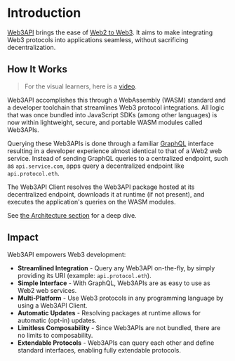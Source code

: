 # Introduction

[Web3API](https://web3api.dev) brings the ease of [Web2 to Web3](https://ethereum.org/nl/developers/docs/web2-vs-web3/). It aims to make integrating Web3 protocols into applications seamless, without sacrificing decentralization.

## How It Works

> For the visual learners, here is a [video](http://video.web3api.eth.link/).  

Web3API accomplishes this through a WebAssembly (WASM) standard and a developer toolchain that streamlines Web3 protocol integrations. 
All logic that was once bundled into JavaScript SDKs (among other languages) is now within lightweight, secure, and portable WASM modules called Web3APIs.

Querying these Web3APIs is done through a familiar [GraphQL](https://graphql.org/) interface resulting in a developer experience almost identical to that of a Web2 web service. 
Instead of sending GraphQL queries to a centralized endpoint, such as `api.service.com`, apps query a decentralized endpoint like `api.protocol.eth`.

The Web3API Client resolves the Web3API package hosted at its decentralized endpoint, downloads it at runtime (if not present), and executes the application's queries on the WASM modules.

See [the Architecture section](./2_Architecture.md) for a deep dive.

## Impact  

Web3API empowers Web3 development:
* **Streamlined Integration** - Query any Web3API on-the-fly, by simply providing its URI (example: `api.protocol.eth`).
* **Simple Interface** - With GraphQL, Web3APIs are as easy to use as Web2 web services.
* **Multi-Platform** - Use Web3 protocols in any programming language by using a Web3API Client.
* **Automatic Updates** - Resolving packages at runtime allows for automatic (opt-in) updates.
* **Limitless Composability** - Since Web3APIs are not bundled, there are no limits to composability.
* **Extendable Protocols** - Web3APIs can query each other and define standard interfaces, enabling fully extendable protocols.
